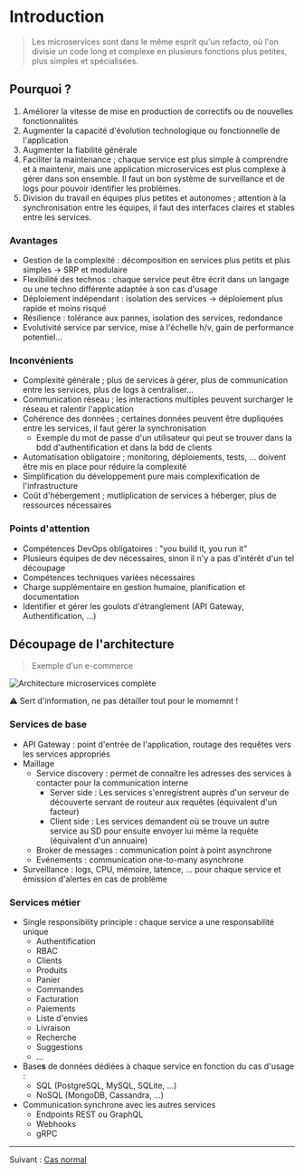# Introduction

> Les microservices sont dans le même esprit qu'un refacto, où l'on divisie un code long et complexe en plusieurs fonctions plus petites, plus simples et spécialisées.

## Pourquoi ?

1. Améliorer la vitesse de mise en production de correctifs ou de nouvelles fonctionnalités
1. Augmenter la capacité d'évolution technologique ou fonctionnelle de l'application
1. Augmenter la fiabilité générale
1. Faciliter la maintenance ; chaque service est plus simple à comprendre et à maintenir, mais une application microservices est plus complexe à gérer dans son ensemble. Il faut un bon système de surveillance et de logs pour pouvoir identifier les problèmes.
1. Division du travail en équipes plus petites et autonomes ; attention à la synchronisation entre les équipes, il faut des interfaces claires et stables entre les services.

### Avantages

* Gestion de la complexité : décomposition en services plus petits et plus simples -> SRP et modulaire
* Flexibilité des technos : chaque service peut être écrit dans un langage ou une techno différente adaptée à son cas d'usage
* Déploiement indépendant : isolation des services -> déploiement plus rapide et moins risqué
* Résilience : tolérance aux pannes, isolation des services, redondance
* Evolutivité service par service, mise à l'échelle h/v, gain de performance potentiel...

### Inconvénients

* Complexité générale ; plus de services à gérer, plus de communication entre les services, plus de logs à centraliser...
* Communication réseau ; les interactions multiples peuvent surcharger le réseau et ralentir l'application
* Cohérence des données ; certaines données peuvent être dupliquées entre les services, il faut gérer la synchronisation
  * Exemple du mot de passe d'un utilisateur qui peut se trouver dans la bdd d'authentification et dans la bdd de clients
* Automatisation obligatoire ; monitoring, déploiements, tests, ... doivent être mis en place pour réduire la complexité
* Simplification du développement pure mais complexification de l'infrastructure
* Coût d'hébergement ; mutliplication de services à héberger, plus de ressources nécessaires

### Points d'attention

* Compétences DevOps obligatoires : "you build it, you run it"
* Plusieurs équipes de dev nécessaires, sinon il n'y a pas d'intérêt d'un tel découpage
* Compétences techniques variées nécessaires
* Charge supplémentaire en gestion humaine, planification et documentation
* Identifier et gérer les goulots d'étranglement (API Gateway, Authentification, ...)

## Découpage de l'architecture

> Exemple d'un e-commerce

![Architecture microservices complète](./µservices.drawio.png)

:warning: Sert d'information, ne pas détailler tout pour le momemnt !

### Services de base

* API Gateway : point d'entrée de l'application, routage des requêtes vers les services appropriés
* Maillage
  * Service discovery : permet de connaître les adresses des services à contacter pour la communication interne
    * Server side : Les services s'enregistrent auprès d'un serveur de découverte servant de routeur aux requêtes (équivalent d'un facteur)
    * Client side : Les services demandent où se trouve un autre service au SD pour ensuite envoyer lui même la requête (équivalent d'un annuaire)
  * Broker de messages : communication point à point asynchrone
  * Evénements : communication one-to-many asynchrone
* Surveillance : logs, CPU, mémoire, latence, ... pour chaque service et émission d'alertes en cas de problème

### Services métier

* Single responsibility principle : chaque service a une responsabilité unique
  * Authentification
  * RBAC
  * Clients
  * Produits
  * Panier
  * Commandes
  * Facturation
  * Paiements
  * Liste d'envies
  * Livraison
  * Recherche
  * Suggestions
  * ...
* Base**s** de données dédiées à chaque service en fonction du cas d'usage :
  * SQL (PostgreSQL, MySQL, SQLite, ...)
  * NoSQL (MongoDB, Cassandra, ...)
* Communication synchrone avec les autres services
  * Endpoints REST ou GraphQL
  * Webhooks
  * gRPC

---

Suivant : [Cas normal](./cas-normal.md)
